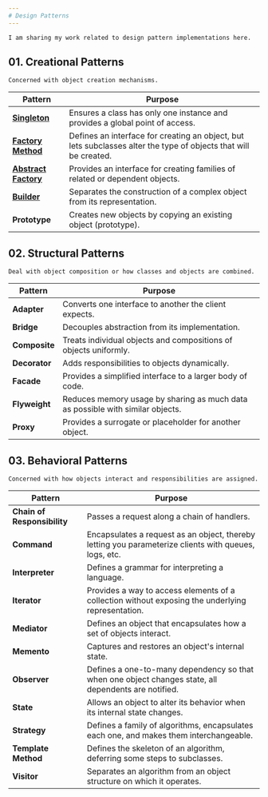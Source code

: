 ```yaml
---
# Design Patterns
---
```

`I am sharing my work related to design pattern implementations here.`

## 01. Creational Patterns

`Concerned with object creation mechanisms.`

| Pattern              | Purpose                                                                                                          |
| -------------------- | ---------------------------------------------------------------------------------------------------------------- |
| [**Singleton**](FactoryMethod)        | Ensures a class has only one instance and provides a global point of access.                                     |
| [**Factory Method**](Singelton)   | Defines an interface for creating an object, but lets subclasses alter the type of objects that will be created. |
| [**Abstract Factory**](...) | Provides an interface for creating families of related or dependent objects.                                     |
| [**Builder**](Builder)          | Separates the construction of a complex object from its representation.                                          |
| **Prototype**        | Creates new objects by copying an existing object (prototype).                                                   |

## 02. Structural Patterns

`Deal with object composition or how classes and objects are combined.`

| Pattern       | Purpose                                                                        |
| ------------- | ------------------------------------------------------------------------------ |
| **Adapter**   | Converts one interface to another the client expects.                          |
| **Bridge**    | Decouples abstraction from its implementation.                                 |
| **Composite** | Treats individual objects and compositions of objects uniformly.               |
| **Decorator** | Adds responsibilities to objects dynamically.                                  |
| **Facade**    | Provides a simplified interface to a larger body of code.                      |
| **Flyweight** | Reduces memory usage by sharing as much data as possible with similar objects. |
| **Proxy**     | Provides a surrogate or placeholder for another object.                        |


## 03. Behavioral Patterns

`Concerned with how objects interact and responsibilities are assigned.`

| Pattern                     | Purpose                                                                                               |
| --------------------------- | ----------------------------------------------------------------------------------------------------- |
| **Chain of Responsibility** | Passes a request along a chain of handlers.                                                           |
| **Command**                 | Encapsulates a request as an object, thereby letting you parameterize clients with queues, logs, etc. |
| **Interpreter**             | Defines a grammar for interpreting a language.                                                        |
| **Iterator**                | Provides a way to access elements of a collection without exposing the underlying representation.     |
| **Mediator**                | Defines an object that encapsulates how a set of objects interact.                                    |
| **Memento**                 | Captures and restores an object's internal state.                                                     |
| **Observer**                | Defines a one-to-many dependency so that when one object changes state, all dependents are notified.  |
| **State**                   | Allows an object to alter its behavior when its internal state changes.                               |
| **Strategy**                | Defines a family of algorithms, encapsulates each one, and makes them interchangeable.                |
| **Template Method**         | Defines the skeleton of an algorithm, deferring some steps to subclasses.                             |
| **Visitor**                 | Separates an algorithm from an object structure on which it operates.                                 |
